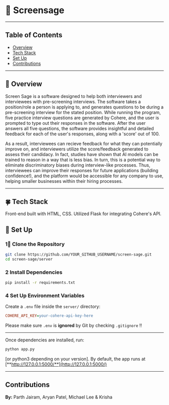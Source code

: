# **🌿 Screensage**  
---

## **Table of Contents**
- [Overview](#overview)
- [Tech Stack](#stack)
- [Set Up](#setup)
- [Contributions](#contributions)

---

## 🍃 Overview

Screen Sage is a software designed to help both interviewers and interviewees with pre-screening interviews. 
The software takes a position/role a person is applying to, and generates questions to be during a pre-screening interview for the stated position. 
While running the program, five practice interview questions are generated by Cohere, and the user is prompted to type out their responses in the software. 
After the user answers all five questions, the software provides insightful and detailed feedback for each of the user's responses, along with a 'score' out of 100. 

As a result, interviewees can recieve feedback for what they can potentially improve on, and interviewers utilize the score/feedback generated to assess their candidacy. 
In fact, studies have shown that AI models can be trained to reason in a way that is less bias. In turn, this is a potential way to eliminate discriminatory biases during interview-like processes. 
Thus, interviewees can improve their responses for future applications (building confidence!), and the platform would be accessible for any company to use, helping smaller businesses within their hiring processes. 

---
## 🍀 Tech Stack
Front-end built with HTML, CSS. Utilized Flask for integrating Cohere's API. 

## 🌳 Set Up
### **1⃣ Clone the Repository**

```bash
git clone https://github.com/YOUR_GITHUB_USERNAME/screen-sage.git
cd screen-sage/server
```

### **2 Install Dependencies**

```bash
pip install -r requirements.txt
```

### **4 Set Up Environment Variables**

Create a `.env` file inside the `server/` directory:

```ini
COHERE_API_KEY=your-cohere-api-key-here
```

Please make sure `.env` is **ignored** by Git by checking `.gitignore` !!

---

Once dependencies are installed, run:

```bash
python app.py
```

[or python3 depending on your version]. By default, the app runs at [**http://127.0.0.1:5000/**](http://127.0.0.1:5000/)

---
## Contributions

**By:** Parth Jairam, Aryan Patel, Michael Lee & Krisha



